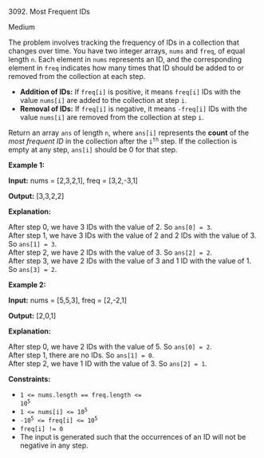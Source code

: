 3092\. Most Frequent IDs

Medium

The problem involves tracking the frequency of IDs in a collection that changes over time. You have two integer arrays, `nums` and `freq`, of equal length `n`. Each element in `nums` represents an ID, and the corresponding element in `freq` indicates how many times that ID should be added to or removed from the collection at each step.

*   **Addition of IDs:** If `freq[i]` is positive, it means `freq[i]` IDs with the value `nums[i]` are added to the collection at step `i`.
*   **Removal of IDs:** If `freq[i]` is negative, it means `-freq[i]` IDs with the value `nums[i]` are removed from the collection at step `i`.

Return an array `ans` of length `n`, where `ans[i]` represents the **count** of the _most frequent ID_ in the collection after the <code>i<sup>th</sup></code> step. If the collection is empty at any step, `ans[i]` should be 0 for that step.

**Example 1:**

**Input:** nums = [2,3,2,1], freq = [3,2,-3,1]

**Output:** [3,3,2,2]

**Explanation:**

After step 0, we have 3 IDs with the value of 2. So `ans[0] = 3`.   
After step 1, we have 3 IDs with the value of 2 and 2 IDs with the value of 3. So `ans[1] = 3`.   
After step 2, we have 2 IDs with the value of 3. So `ans[2] = 2`.   
After step 3, we have 2 IDs with the value of 3 and 1 ID with the value of 1. So `ans[3] = 2`.

**Example 2:**

**Input:** nums = [5,5,3], freq = [2,-2,1]

**Output:** [2,0,1]

**Explanation:**

After step 0, we have 2 IDs with the value of 5. So `ans[0] = 2`.   
After step 1, there are no IDs. So `ans[1] = 0`.   
After step 2, we have 1 ID with the value of 3. So `ans[2] = 1`.

**Constraints:**

*   <code>1 <= nums.length == freq.length <= 10<sup>5</sup></code>
*   <code>1 <= nums[i] <= 10<sup>5</sup></code>
*   <code>-10<sup>5</sup> <= freq[i] <= 10<sup>5</sup></code>
*   `freq[i] != 0`
*   The input is generated such that the occurrences of an ID will not be negative in any step.